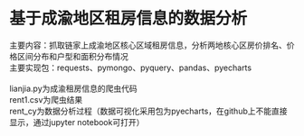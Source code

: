 # 基于成渝地区租房信息的数据分析
主要内容：抓取链家上成渝地区核心区域租房信息，分析两地核心区房价排名、价格区间分布和户型和面积分布情况
<br/>主要实现包：requests、pymongo、pyquery、pandas、pyecharts<br/>
<br/>lianjia.py为成渝租房信息的爬虫代码<br/>rent1.csv为爬虫结果<br/>rent_cy为数据分析过程（数据可视化采用包为pyecharts，在github上不能直接显示，通过jupyter notebook可打开）
